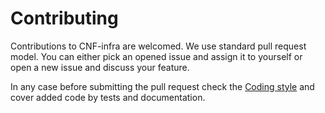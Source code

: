 # Contributing

Contributions to CNF-infra are welcomed. We use standard pull request model. You can either pick an opened issue
and assign it to yourself or open a new issue and discuss your feature.

In any case before submitting the pull request check the [Coding style](CODINGSTYLE.md) and cover
 added code by tests and documentation.
